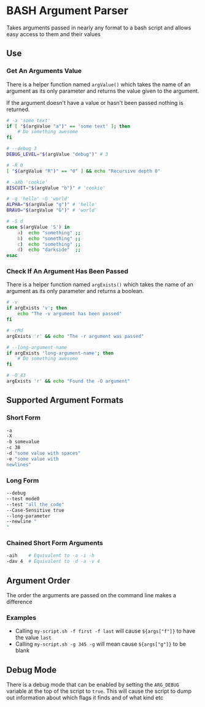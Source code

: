 # BASH Argument Parser

Takes arguments passed in nearly any format to a bash script and allows easy access to them and their values

## Use

### Get An Arguments Value

There is a helper function named `argValue()` which takes the name of 
an argument as its only parameter and returns the value given to the argument.

If the argument doesn't have a value or hasn't been passed nothing is returned.

```bash
# -a 'some text'
if [ "$(argValue "a")" == 'some text' ]; then
	# Do something awesome
fi

# --debug 3
DEBUG_LEVEL="$(argValue "debug")" # 3

# -R 0
[ "$(argValue "R")" == "0" ] && echo "Recursive depth 0"

# -aXb 'cookie'
BISCUIT="$(argValue "b")" # 'cookie'

# -g 'hello' -G 'world'
ALPHA="$(argValue "g")" # 'hello'
BRAVO="$(argValue "G")" # 'world'

# -S d
case $(argValue 'S') in
	a)	echo "something" ;;
	b)	echo "something" ;;
	c)	echo "something" ;;
	d)	echo "darkside"  ;;
esac
```

### Check If An Argument Has Been Passed

There is a helper function named `argExists()` which takes the name of 
an argument as its only parameter and returns a boolean.

```bash
# -v
if argExists 'v'; then
	echo "The -v argument has been passed"
fi

# -rMd
argExists 'r' && echo "The -r argument was passed"

# --long-argument-name
if argExists 'long-argument-name'; then
	# Do something awesome
fi

# -O 43
argExists 'r' && echo "Found the -O argument"
```

## Supported Argument Formats

### Short Form

```bash
-a
-X
-b somevalue
-c 38
-d "some value with spaces"
-e "some value with
newlines"
```

### Long Form

```bash
--debug
--test mode0
--test "all the code"
--Case-Sensitive true
--long-parameter
--newline "
"
```

### Chained Short Form Arguments

```bash
-aih	# Equivalent to -a -i -h
-dav 4	# Equivalent to -d -a -v 4
```

## Argument Order

The order the arguments are passed on the command line makes a difference

### Examples

* Calling `my-script.sh -f first -f last` will cause `${args["f"]}` to have the value `last`
* Calling `my-script.sh -g 345 -g` will mean cause `${args["g"]}` to be blank

## Debug Mode

There is a debug mode that can be enabled by setting the `ARG_DEBUG` variable at the top of the script to `true`.
This will cause the script to dump out information about which flags it finds and of what kind etc